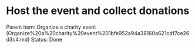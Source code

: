 # Host the event and collect donations

Parent item: Organize a charity event (Organize%20a%20charity%20event%201bfe952a94a38160a621cdf7ce26d3c4.md)
Status: Done